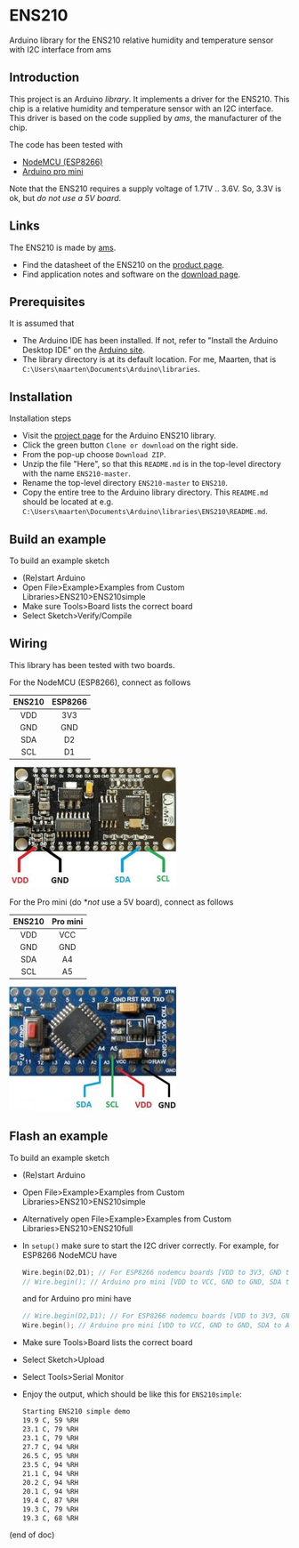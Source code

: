 # ENS210
Arduino library for the ENS210 relative humidity and temperature sensor with I2C interface from ams

## Introduction
This project is an Arduino *library*. It implements a driver for the ENS210.
This chip is a relative humidity and temperature sensor with an I2C interface.
This driver is based on the code supplied by *ams*, the manufacturer of the chip.

The code has been tested with
 - [NodeMCU (ESP8266)](https://www.aliexpress.com/item/1pcs-NodeMCU-V3-Lua-WIFI-module-integration-of-ESP8266-extra-memory-32M-Flash-USB-serial-CH340G/32813549591.html)
 - [Arduino pro mini](https://www.aliexpress.com/item/Freeshipping-1pcs-lot-Pro-Mini-328-Mini-3-3V-16M-ATMEGA328-3-3V-16MHz-for-arduino/32695657337.html)

Note that the ENS210 requires a supply voltage of 1.71V .. 3.6V.
So, 3.3V is ok, but *do not use a 5V board*.

## Links
The ENS210 is made by [ams](http://www.ams.com).
 - Find the datasheet of the ENS210 on the
   [product page](http://ams.com/eng/Products/Environmental-Sensors/Relative-Humidity-and-Temperature-Sensors/ENS210).
 - Find application notes and software on the
   [download page](https://download.ams.com/ENVIRONMENTAL-SENSORS/ENS210).

## Prerequisites
It is assumed that
 - The Arduino IDE has been installed.
   If not, refer to "Install the Arduino Desktop IDE" on the
   [Arduino site](https://www.arduino.cc/en/Guide/HomePage).
 - The library directory is at its default location.
   For me, Maarten, that is `C:\Users\maarten\Documents\Arduino\libraries`.

## Installation
Installation steps
 - Visit the [project page](https://github.com/maarten-pennings/ENS210) for the Arduino ENS210 library.
 - Click the green button `Clone or download` on the right side.
 - From the pop-up choose `Download ZIP`.
 - Unzip the file "Here", so that this `README.md` is in the top-level directory
   with the name `ENS210-master`.
 - Rename the top-level directory `ENS210-master` to `ENS210`.
 - Copy the entire tree to the Arduino library directory.
   This `README.md` should be located at e.g.
   `C:\Users\maarten\Documents\Arduino\libraries\ENS210\README.md`.

## Build an example
To build an example sketch
 - (Re)start Arduino
 - Open File>Example>Examples from Custom Libraries>ENS210>ENS210simple
 - Make sure Tools>Board lists the correct board
 - Select Sketch>Verify/Compile

## Wiring
This library has been tested with two boards.

For the NodeMCU (ESP8266), connect as follows

| ENS210 | ESP8266 |
|:------:|:-------:|
|   VDD  |   3V3   |
|   GND  |   GND   |
|   SDA  |   D2    |
|   SCL  |   D1    |

![wiring ESP8266 NoeMCU](wire-esp.jpg)

For the Pro mini (do **not* use a 5V board), connect as follows

| ENS210 | Pro mini |
|:------:|:--------:|
|   VDD  |   VCC    |
|   GND  |   GND    |
|   SDA  |    A4    |
|   SCL  |    A5    |

![wiring pro mini](wire-promini.jpg)

## Flash an example
To build an example sketch
 - (Re)start Arduino
 - Open File>Example>Examples from Custom Libraries>ENS210>ENS210simple
 - Alternatively open File>Example>Examples from Custom Libraries>ENS210>ENS210full
 - In `setup()` make sure to start the I2C driver correctly.
   For example, for ESP8266 NodeMCU have
     ```C++
     Wire.begin(D2,D1); // For ESP8266 nodemcu boards [VDD to 3V3, GND to GND, SDA to D2, SCL to D1]
     // Wire.begin(); // Arduino pro mini [VDD to VCC, GND to GND, SDA to A4, SCL to A5]
     ```
   and for Arduino pro mini have
     ```C++
     // Wire.begin(D2,D1); // For ESP8266 nodemcu boards [VDD to 3V3, GND to GND, SDA to D2, SCL to D1]
     Wire.begin(); // Arduino pro mini [VDD to VCC, GND to GND, SDA to A4, SCL to A5]
     ```
 - Make sure Tools>Board lists the correct board
 - Select Sketch>Upload
 - Select Tools>Serial Monitor
 - Enjoy the output, which should be like this for `ENS210simple`:

     ```Text
     Starting ENS210 simple demo
     19.9 C, 59 %RH
     23.1 C, 79 %RH
     23.1 C, 79 %RH
     27.7 C, 94 %RH
     26.5 C, 95 %RH
     23.5 C, 94 %RH
     21.1 C, 94 %RH
     20.2 C, 94 %RH
     20.1 C, 94 %RH
     19.4 C, 87 %RH
     19.3 C, 79 %RH
     19.3 C, 68 %RH
     ```



(end of doc)
